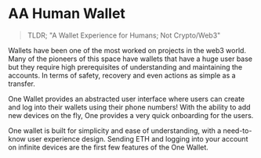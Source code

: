 # AA Human Wallet

> TLDR;
> "A Wallet Experience for Humans; Not Crypto/Web3"

Wallets have been one of the most worked on projects in the web3 world. Many of the pioneers of this space have wallets that have a huge user base but they require high prerequisites of understanding and maintaining the accounts. In terms of safety, recovery and even actions as simple as a transfer.

One Wallet provides an abstracted user interface where users can create and log into their wallets using their phone numbers!
With the ability to add new devices on the fly, One provides a very quick onboarding for the users.

One wallet is built for simplicity and ease of understanding, with a need-to-know user experience design. Sending ETH and logging into your account on infinite devices are the first few features of the One Wallet.
